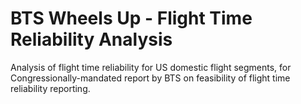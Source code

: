 # BTS Wheels Up - Flight Time Reliability Analysis

Analysis of flight time reliability for US domestic flight segments, for Congressionally-mandated report by BTS on feasibility of flight time reliability reporting.
